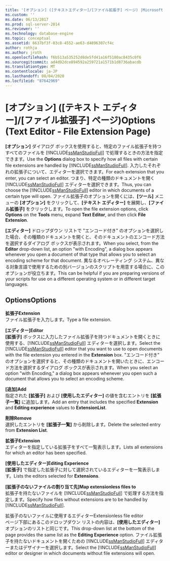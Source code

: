 ```yaml
---
title: '[オプション] ([テキストエディター]/[ファイル拡張子] ページ) |Microsoft Docs'
ms.custom: ''
ms.date: 06/13/2017
ms.prod: sql-server-2014
ms.reviewer: ''
ms.technology: database-engine
ms.topic: conceptual
ms.assetid: 6637bf3f-03c8-4552-ae63-d4896307cf4c
author: rothja
ms.author: jroth
ms.openlocfilehash: f6b513a535252d8de5fd41a16f5180ac8435c0f6
ms.sourcegitcommit: ad4d92dce894592a259721a1571b1d8736abacdb
ms.translationtype: MT
ms.contentlocale: ja-JP
ms.lasthandoff: 08/04/2020
ms.locfileid: "87642969"
---
```

# <a name="options-text-editor---file-extension-page"></a><span data-ttu-id="694ae-102">[オプション] ([テキスト エディター]/[ファイル拡張子] ページ)</span><span class="sxs-lookup"><span data-stu-id="694ae-102">Options (Text Editor - File Extension Page)</span></span>
  <span data-ttu-id="694ae-103">**[オプション]** ダイアログ ボックスを使用すると、特定のファイル拡張子を持つすべてのファイルを [!INCLUDE[ssManStudioFull](../includes/ssmanstudiofull-md.md)] で処理するときの方法を指定できます。</span><span class="sxs-lookup"><span data-stu-id="694ae-103">Use the **Options** dialog box to specify how all files with certain file extensions are handled by [!INCLUDE[ssManStudioFull](../includes/ssmanstudiofull-md.md)].</span></span> <span data-ttu-id="694ae-104">入力したそれぞれの拡張子について、エディターを選択できます。</span><span class="sxs-lookup"><span data-stu-id="694ae-104">For each extension that you enter, you can select an editor.</span></span> <span data-ttu-id="694ae-105">つまり、特定の種類のドキュメントを開く [!INCLUDE[ssManStudioFull](../includes/ssmanstudiofull-md.md)] エディターを選択できます。</span><span class="sxs-lookup"><span data-stu-id="694ae-105">Thus, you can choose the [!INCLUDE[ssManStudioFull](../includes/ssmanstudiofull-md.md)] editor in which documents of a certain type will open.</span></span> <span data-ttu-id="694ae-106">ファイル拡張子のオプションを開くには、**[ツール]** メニューの **[オプション]** をクリックして、**[テキスト エディター]** を展開し、**[ファイル拡張子]** をクリックします。</span><span class="sxs-lookup"><span data-stu-id="694ae-106">To open the file extension options, click **Options** on the **Tools** menu, expand **Text Editor**, and then click **File Extension**.</span></span>  
  
 <span data-ttu-id="694ae-107">**[エディター]** ドロップダウン リストで "エンコード付き" のオプションを選択した場合、その種類のドキュメントを開くと、そのドキュメントのエンコード方法を選択するダイアログ ボックスが表示されます。</span><span class="sxs-lookup"><span data-stu-id="694ae-107">When you select, from the **Editor** drop-down list, an option "with Encoding", a dialog box appears whenever you open a document of that type that allows you to select an encoding scheme for that document.</span></span> <span data-ttu-id="694ae-108">異なるオペレーティング システム、異なる対象言語で使用するための別バージョンのスクリプトを用意する場合に、このオプションが役立ちます。</span><span class="sxs-lookup"><span data-stu-id="694ae-108">This can be helpful if you are preparing versions of your scripts for use on a different operating system or in different target languages.</span></span>  
  
## <a name="options"></a><span data-ttu-id="694ae-109">Options</span><span class="sxs-lookup"><span data-stu-id="694ae-109">Options</span></span>  
 <span data-ttu-id="694ae-110">**拡張子**</span><span class="sxs-lookup"><span data-stu-id="694ae-110">**Extension**</span></span>  
 <span data-ttu-id="694ae-111">ファイル拡張子を入力します。</span><span class="sxs-lookup"><span data-stu-id="694ae-111">Type a file extension.</span></span>  
  
 <span data-ttu-id="694ae-112">**[エディター]**</span><span class="sxs-lookup"><span data-stu-id="694ae-112">**Editor**</span></span>  
 <span data-ttu-id="694ae-113">**[拡張子]** ボックスに入力したファイル拡張子を持つドキュメントを開くときに使用する、[!INCLUDE[ssManStudioFull](../includes/ssmanstudiofull-md.md)] エディターを選択します。</span><span class="sxs-lookup"><span data-stu-id="694ae-113">Select the [!INCLUDE[ssManStudioFull](../includes/ssmanstudiofull-md.md)] editor that you want to use to open documents with the file extension you entered in the **Extension** box.</span></span> <span data-ttu-id="694ae-114">"エンコード付き" のオプションを選択すると、その種類のドキュメントを開いたときに、エンコード方法を選択するダイアログ ボックスが表示されます。</span><span class="sxs-lookup"><span data-stu-id="694ae-114">When you select an option "with Encoding," a dialog box appears whenever you open such a document that allows you to select an encoding scheme.</span></span>  
  
 <span data-ttu-id="694ae-115">**[追加]**</span><span class="sxs-lookup"><span data-stu-id="694ae-115">**Add**</span></span>  
 <span data-ttu-id="694ae-116">指定された **[拡張子]** および **[使用したエディター]** の値を含むエントリを **[拡張子一覧]** に追加します。</span><span class="sxs-lookup"><span data-stu-id="694ae-116">Add an entry that includes the specified **Extension** and **Editing experience** values to **ExtensionList**.</span></span>  
  
 <span data-ttu-id="694ae-117">**削除**</span><span class="sxs-lookup"><span data-stu-id="694ae-117">**Remove**</span></span>  
 <span data-ttu-id="694ae-118">選択したエントリを **[拡張子一覧]** から削除します。</span><span class="sxs-lookup"><span data-stu-id="694ae-118">Delete the selected entry from **Extension List**.</span></span>  
  
 <span data-ttu-id="694ae-119">**拡張子**</span><span class="sxs-lookup"><span data-stu-id="694ae-119">**Extension**</span></span>  
 <span data-ttu-id="694ae-120">エディターを指定している拡張子をすべて一覧表示します。</span><span class="sxs-lookup"><span data-stu-id="694ae-120">Lists all extensions for which an editor has been specified.</span></span>  
  
 <span data-ttu-id="694ae-121">**[使用したエディター]**</span><span class="sxs-lookup"><span data-stu-id="694ae-121">**Editing Experience**</span></span>  
 <span data-ttu-id="694ae-122">**[拡張子]** で指定した拡張子に対して選択されているエディターを一覧表示します。</span><span class="sxs-lookup"><span data-stu-id="694ae-122">Lists the editors selected for **Extensions**.</span></span>  
  
 <span data-ttu-id="694ae-123">**[拡張子のないファイルの割り当て先]**</span><span class="sxs-lookup"><span data-stu-id="694ae-123">**Map extensionless files to**</span></span>  
 <span data-ttu-id="694ae-124">拡張子を持たないファイルを [!INCLUDE[ssManStudioFull](../includes/ssmanstudiofull-md.md)] で処理する方法を指定します。</span><span class="sxs-lookup"><span data-stu-id="694ae-124">Specify how files without extensions are to be handled by [!INCLUDE[ssManStudioFull](../includes/ssmanstudiofull-md.md)].</span></span>  
  
 <span data-ttu-id="694ae-125">拡張子のないファイルに使用するエディター</span><span class="sxs-lookup"><span data-stu-id="694ae-125">Extensionless file editor</span></span>  
 <span data-ttu-id="694ae-126">ページ下部にあるこのドロップダウン リストの内容は、**[使用したエディター]** オプションのリストと同じです。</span><span class="sxs-lookup"><span data-stu-id="694ae-126">This drop-down list at the bottom of the page provides the same list as the **Editing Experience** option.</span></span> <span data-ttu-id="694ae-127">ファイル拡張子を持たないドキュメントを開くための [!INCLUDE[ssManStudioFull](../includes/ssmanstudiofull-md.md)] エディターまたはデザイナーを選択します。</span><span class="sxs-lookup"><span data-stu-id="694ae-127">Select the [!INCLUDE[ssManStudioFull](../includes/ssmanstudiofull-md.md)] editor or designer in which documents without file extensions will open.</span></span>  
  
  
